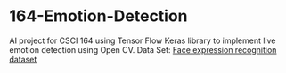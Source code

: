 # 164-Emotion-Detection
AI project for CSCI 164 using Tensor Flow Keras library to implement live emotion detection using Open CV.
Data Set:
[Face expression recognition dataset]([url](https://www.kaggle.com/datasets/jonathanoheix/face-expression-recognition-dataset/data))
